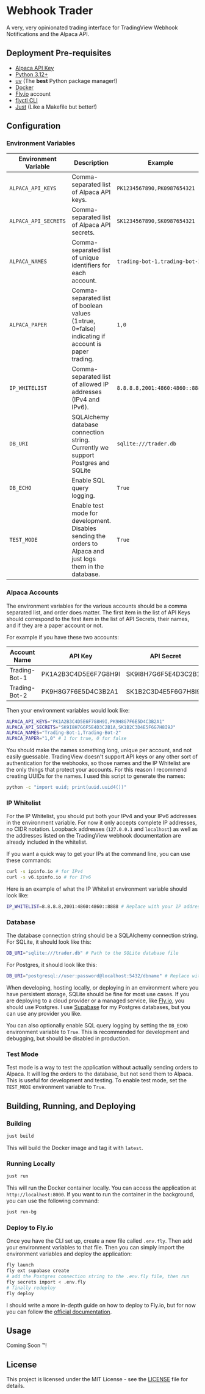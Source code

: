 # Webhook Trader

A very, very opinionated trading interface for TradingView Webhook Notifications and the Alpaca API.

## Deployment Pre-requisites

- [Alpaca API Key](https://alpaca.markets/)
- [Python 3.12+](https://www.python.org/downloads/)
- [uv](https://docs.astral.sh/uv/getting-started/installation/) (The **best** Python package manager!)
- [Docker](https://docs.docker.com/)
- [Fly.io](https://fly.io/) account
- [flyctl CLI](https://fly.io/docs/)
- [Just](https://just.systems/man/en/packages.html) (Like a Makefile but better!)

## Configuration 

### Environment Variables

| Environment Variable | Description | Example |
|---------------------|-------------|---------|
| `ALPACA_API_KEYS` | Comma-separated list of Alpaca API keys. | `PK1234567890,PK0987654321` |
| `ALPACA_API_SECRETS` | Comma-separated list of Alpaca API secrets. | `SK1234567890,SK0987654321` |
| `ALPACA_NAMES` | Comma-separated list of unique identifiers for each account. | `trading-bot-1,trading-bot-2` |
| `ALPACA_PAPER` | Comma-separated list of boolean values (1=true, 0=false) indicating if account is paper trading. | `1,0` |
| `IP_WHITELIST` | Comma-separated list of allowed IP addresses (IPv4 and IPv6). | `8.8.8.8,2001:4860:4860::8888` |
| `DB_URI` | SQLAlchemy database connection string. Currently we support Postgres and SQLite | `sqlite:///trader.db` |
| `DB_ECHO` | Enable SQL query logging. | `True` |
| `TEST_MODE` | Enable test mode for development. Disables sending the orders to Alpaca and just logs them in the database. | `True` |

### Alpaca Accounts

The environment variables for the various accounts should be a comma separated list, and order does matter. The first item in the list of API Keys should correspond to the first item in the list of API Secrets, their names, and if they are a paper account or not.

For example if you have these two accounts:

| Account Name | API Key | API Secret | Paper? |
|--------------|---------|------------|---------|
| Trading-Bot-1 | PK1A2B3C4D5E6F7G8H9I | SK9I8H7G6F5E4D3C2B1A | true |
| Trading-Bot-2 | PK9H8G7F6E5D4C3B2A1 | SK1B2C3D4E5F6G7H8I9J | false |

Then your environment variables would look like:

```bash
ALPACA_API_KEYS="PK1A2B3C4D5E6F7G8H9I,PK9H8G7F6E5D4C3B2A1"
ALPACA_API_SECRETS="SK9I8H7G6F5E4D3C2B1A,SK1B2C3D4E5F6G7H8I9J"
ALPACA_NAMES="Trading-Bot-1,Trading-Bot-2"
ALPACA_PAPER="1,0" # 1 for true, 0 for false
```

You should make the names something long, unique per account, and not easily guessable. TradingView doesn't support API keys or any other sort of authentication for the webhooks, so those names and the IP Whitelist are the only things that protect your accounts. For this reason I recommend creating UUIDs for the names. I used this script to generate the names:

```bash
python -c "import uuid; print(uuid.uuid4())"
```

### IP Whitelist

For the IP Whitelist, you should put both your IPv4 and your IPv6 addresses in the environment variable. For now it only accepts complete IP addresses, no CIDR notation. Loopback addresses (`127.0.0.1` and `localhost`) as well as the addresses listed on the TradingView webhook documentation are already included in the whitelist.

If you want a quick way to get your IPs at the command line, you can use these commands:

```bash
curl -s ipinfo.io # for IPv4
curl -s v6.ipinfo.io # for IPv6
```

Here is an example of what the IP Whitelist environment variable should look like:

```bash
IP_WHITELIST=8.8.8.8,2001:4860:4860::8888 # Replace with your IP addresses
```

### Database

The database connection string should be a SQLAlchemy connection string. For SQLite, it should look like this:

```bash
DB_URI="sqlite:///trader.db" # Path to the SQLite database file
```

For Postgres, it should look like this:

```bash
DB_URI="postgresql://user:password@localhost:5432/dbname" # Replace with your Postgres connection string
```

When developing, hosting locally, or deploying in an environment where you have persistent storage, SQLite should be fine for most use cases. If you are deploying to a cloud provider or a managed service, like [Fly.io](https://fly.io/), you should use Postgres. I use [Supabase](https://supabase.com/) for my Postgres databases, but you can use any provider you like.

You can also optionally enable SQL query logging by setting the `DB_ECHO` environment variable to `True`. This is recommended for development and debugging, but should be disabled in production.

### Test Mode

Test mode is a way to test the application without actually sending orders to Alpaca. It will log the orders to the database, but not send them to Alpaca. This is useful for development and testing. To enable test mode, set the `TEST_MODE` environment variable to `True`.

## Building, Running, and Deploying

### Building

```bash
just build
```

This will build the Docker image and tag it with `latest`.

### Running Locally

```bash
just run
```

This will run the Docker container locally. You can access the application at `http://localhost:8000`. If you want to run the container in the background, you can use the following command:

```bash
just run-bg
```

### Deploy to Fly.io

Once you have the CLI set up, create a new file called `.env.fly`. Then add your environment variables to that file. Then you can simply import the environment variables and deploy the application:

```bash
fly launch
fly ext supabase create
# add the Postgres connection string to the .env.fly file, then run
fly secrets import < .env.fly
# finally redeploy
fly deploy
```

I should write a more in-depth guide on how to deploy to Fly.io, but for now you can follow the [official documentation](https://fly.io/docs/).

## Usage

Coming Soon :tm:!

## License

This project is licensed under the MIT License - see the [LICENSE](LICENSE) file for details.
